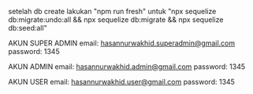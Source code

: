 setelah db create lakukan "npm run fresh" untuk "npx sequelize db:migrate:undo:all && npx sequelize db:migrate && npx sequelize db:seed:all"

AKUN SUPER ADMIN
email: hasannurwakhid.superadmin@gmail.com
password: 1345

AKUN ADMIN
email: hasannurwakhid.admin@gmail.com
password: 1345

AKUN USER
email: hasannurwakhid.user@gmail.com
password: 1345
